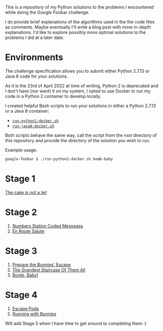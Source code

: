 This is a repository of my Python solutions to the problems I encountered while doing the Google Foobar challenge.

I do provide brief explanations of the algorithms used in the the code files as comments. Maybe eventually I'll write a blog post with more in-depth explanations. I'd like to explore possibly more optimal solutions to the problems I did at a later date.

Environments
============

The challenge specification allows you to submit either Python 2.7.13 or Java 8 code for your solutions.

As it is the 23rd of April 2022 at time of writing, Python 2 is deprecated and I don't have (nor want) it on my system, I opted to use Docker to run my code in a Python 2 container to develop locally.

I created helpful Bash scripts to run your solutions in either a Python 2.7.13 or a Java 8 container:
- [`run-python2-docker.sh`](run-python2-docker.sh)
- [`run-java8-docker.sh`](run-java8-docker.sh)

Both scripts behave the same way, call the script from the root directory of this repository and provide the directory of the solution you wish to run.

Example usage:
```bash
google-foobar $ ./run-python2-docker.sh bomb-baby
```

Stage 1
=======
[The cake is not a lie!](the-cake-is-not-a-lie)

Stage 2
=======
1. [Numbers Station Coded Messages](numbers-station-coded-messages)
2. [En Route Salute](en-route-salute)

Stage 3
=======
1. [Prepare the Bunnies' Escape](prepare-the-bunnies-escape)
2. [The Grandest Staircase Of Them All](the-grandest-staircase-of-them-all)
3. [Bomb, Baby!](bomb-baby)

Stage 4
=======
1. [Escape Pods](escape-pods)
2. [Running with Bunnies](running-with-bunnies)

Will add Stage 5 when I have time to get around to completing them :)
